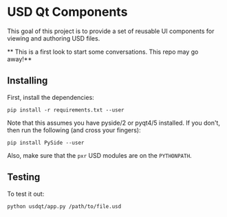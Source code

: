 
# USD Qt Components

This goal of this project is to provide a set of reusable UI components for 
viewing and authoring USD files.

** This is a first look to start some conversations. This repo may go away!**

## Installing

First, install the dependencies:

```
pip install -r requirements.txt --user
```

Note that this assumes you have pyside/2 or pyqt4/5 installed.  If you don't, then 
run the following (and cross your fingers):

```
pip install PySide --user
```

Also, make sure that the `pxr` USD modules are on the `PYTHONPATH`.

## Testing

To test it out:

```
python usdqt/app.py /path/to/file.usd
```
